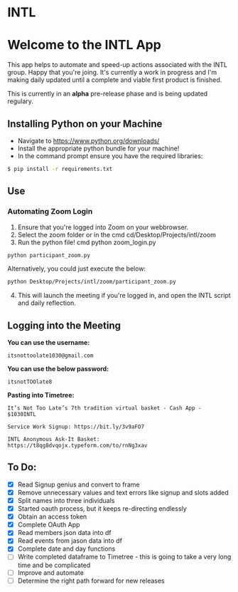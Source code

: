 # INTL

# Welcome to the INTL App 

This app helps to automate and speed-up actions associated with the INTL group. Happy that you're joing. It's currently a work in progress and I'm making daily updated until a complete and viable first product is finished. 

This is currently in an **alpha** pre-release phase and is being updated regulary. 

## Installing Python on your Machine

- Navigate to https://www.python.org/downloads/
- Install the appropriate python bundle for your machine!
- In the command prompt ensure you have the required libraries: 

 ```bash
$ pip install -r requirements.txt
```

## Use 

### Automating Zoom Login 

1. Ensure that you're logged into Zoom on your webbrowser. 
2. Select the zoom folder or in the cmd cd/Desktop/Projects/intl/zoom
3. Run the python file! cmd python zoom_login.py

```bash 
python participant_zoom.py
```
Alternatively, you could just execute the below: 
```bash 
python Desktop/Projects/intl/zoom/participant_zoom.py
```

4. This will launch the meeting if you're logged in, and open the INTL script and daily reflection. 

## Logging into the Meeting

**You can use the username:**

```
itsnottoolate1030@gmail.com
```

**You can use the below password:**

```
itsnotTOOlate8
```

**Pasting into Timetree:**

```
It’s Not Too Late’s 7th tradition virtual basket - Cash App - $1030INTL

Service Work Signup: https://bit.ly/3v9aFO7

INTL Anonymous Ask-It Basket: https://t8qg8dvqojx.typeform.com/to/rnNg3xav
```
## To Do: 

- [x] Read Signup genius and convert to frame 
- [x] Remove unnecessary values and text errors like signup and slots added 
- [x] Split names into three individuals 
- [x] Started oauth process, but it keeps re-directing endlessly
- [x] Obtain an access token
- [x] Complete OAuth App
- [x] Read members json data into df
- [x] Read events from jason data into df
- [x] Complete date and day functions 
- [ ] Write completed dataframe to Timetree - this is going to take a very long time and be complicated
- [ ] Improve and automate
- [ ] Determine the right path forward for new releases